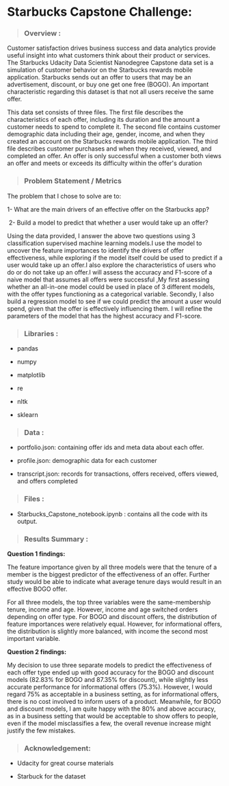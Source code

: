 # Starbucks Capstone Challenge:

> ### Overview :

Customer satisfaction drives business success and data analytics provide useful insight into what customers think about their product or services. The Starbucks Udacity Data Scientist Nanodegree Capstone data set is a simulation of customer behavior on the Starbucks rewards mobile application. Starbucks sends out an offer to users that may be an advertisement, discount, or buy one get one free (BOGO). An important characteristic regarding this dataset is that not all users receive the same offer.

This data set consists of three files. The first file describes the characteristics of each offer, including its duration and the amount a customer needs to spend to complete it. The second file contains customer demographic data including their age, gender, income, and when they created an account on the Starbucks rewards mobile application. The third file describes customer purchases and when they received, viewed, and completed an offer. An offer is only successful when a customer both views an offer and meets or exceeds its difficulty within the offer's duration

> ### Problem Statement / Metrics

The problem that I chose to solve are to:

 1- What are the main drivers of an effective offer on the Starbucks app?
 
 2- Build a model to predict that whether a user would take up an offer?

Using the data provided, I answer the above two questions using 3 classification supervised machine learning models.I use the model to uncover the feature importances to identify the drivers of offer effectiveness, while exploring if the model itself could be used to predict if a user would take up an offer.I also explore the characteristics of users who do or do not take up an offer.I will assess the accuracy and F1-score of a naive model that assumes all offers were successful ,My first assessing whether an all-in-one model could be used in place of 3 different models, with the offer types functioning as a categorical variable. Secondly, I also build a regression model to see if we could predict the amount a user would spend, given that the offer is effectively influencing them. I will refine the parameters of the model that has the highest accuracy and F1-score.

> ### Libraries :
	
* pandas
	
* numpy
	
* matplotlib

* re
	
* nltk
	
* sklearn

> ### Data :

* portfolio.json: containing offer ids and meta data about each offer.

* profile.json: demographic data for each customer 

* transcript.json: records for transactions, offers received, offers viewed, and offers completed

> ### Files :

* Starbucks_Capstone_notebook.ipynb : contains all the code with its output.
  
> ### Results Summary :

**Question 1 findings:**

The feature importance given by all three models were that the tenure of a member is the biggest predictor of the effectiveness of an offer. Further study would be able to indicate what average tenure days would result in an effective BOGO offer.

For all three models, the top three variables were the same-membership tenure, income and age. However, income and age switched orders depending on offer type.
For BOGO and discount offers, the distribution of feature importances were relatively equal. However, for informational offers, the distribution is slightly more balanced, with income the second most important variable.

**Question 2 findings:**

My decision to use three separate models to predict the effectiveness of each offer type ended up with good accuracy for the BOGO and discount models (82.83% for BOGO and 87.35% for discount), while slightly less accurate performance for informational offers (75.3%). However, I would regard 75% as acceptable in a business setting, as for informational offers, there is no cost involved to inform users of a product.
Meanwhile, for BOGO and discount models, I am quite happy with the 80% and above accuracy, as in a business setting that would be acceptable to show offers to people, even if the model misclassifies a few, the overall revenue increase might justify the few mistakes.

> ### Acknowledgement:

* Udacity for great course materials

* Starbuck for the dataset
